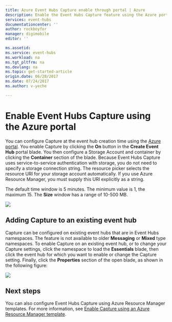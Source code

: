 ```yaml
---
title: Azure Event Hubs Capture enable through portal | Azure
description: Enable the Event Hubs Capture feature using the Azure portal.
services: event-hubs
documentationcenter: ''
author: rockboyfor
manager: digimobile
editor: ''

ms.assetid: 
ms.service: event-hubs
ms.workload: na
ms.tgt_pltfrm: na
ms.devlang: na
ms.topic: get-started-article
origin.date: 06/28/2017
ms.date: 07/24/2017
ms.author: v-yeche

---
```


# Enable Event Hubs Capture using the Azure portal

You can configure Capture at the event hub creation time using the [Azure portal](https://portal.azure.cn). You enable Capture by clicking the **On** button in the **Create Event Hub** portal blade. You then configure a Storage Account and container by clicking the **Container** section of the blade. Because Event Hubs Capture uses service-to-service authentication with storage, you do not need to specify a storage connection string. The resource picker selects the resource URI for your storage account automatically. If you use Azure Resource Manager, you must supply this URI explicitly as a string.

The default time window is 5 minutes. The minimum value is 1, the maximum 15. The **Size** window has a range of 10-500 MB.

![][1]

## Adding Capture to an existing event hub

Capture can be configured on existing event hubs that are in Event Hubs namespaces. The feature is not available to older **Messaging** or **Mixed** type namespaces. To enable Capture on an existing event hub, or to change your Capture settings, click the namespace to load the **Essentials** blade, then click the event hub for which you want to enable or change the Capture setting. Finally, click the **Properties** section of the open blade, as shown in the following figure:

![][2]

[1]: ./media/event-hubs-capture-enable-through-portal/event-hubs-capture1.png
[2]: ./media/event-hubs-capture-enable-through-portal/event-hubs-capture2.png

## Next steps

You can also configure Event Hubs Capture using Azure Resource Manager templates. For more information, see [Enable Capture using an Azure Resource Manager template](event-hubs-resource-manager-namespace-event-hub-enable-capture.md).